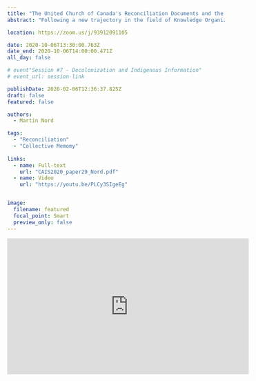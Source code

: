 ```yaml
---
title: "The United Church of Canada's Reconciliation Documents and the Indexing of Collective Memory"
abstract: "Following a new trajectory in the field of Knowledge Organization, I explore how indexes are part of the structure of our everyday lives. Drawing on extensive archival research, I look at documents created and used by the United Church of Canada as part of its reconciliation work with Indigenous peoples. I conclude that these documents index the narrative the church tells about itself—and therefore its identity—as part of the development and maintenance of the UCC’s evolving collective memory. My findings reinforce Knowledge Organization’s new line of inquiry while also complicating its message concerning the nature of infrastructure."

location: https://zoom.us/j/93912091105

date: 2020-10-06T13:30:00.763Z
date_end: 2020-10-06T14:00:00.471Z
all_day: false

# event"Session #7 - Decolonization and Indigenous Information"
# event_url: session-link

publishDate: 2020-02-06T12:36:37.825Z
draft: false
featured: false

authors:
  - Martin Nord

tags:
  - "Reconciliation"
  - "Collective Memomy"
  
links:
  - name: Full-text
    url: "CAIS2020_paper29_Nord.pdf"
  - name: Video
    url: "https://youtu.be/PLCy3SIgeEg"


image:
  filename: featured
  focal_point: Smart
  preview_only: false
---
```


<iframe width="560" height="315" src="https://www.youtube.com/embed/PLCy3SIgeEg" frameborder="0" allow="accelerometer; autoplay; clipboard-write; encrypted-media; gyroscope; picture-in-picture" allowfullscreen></iframe>